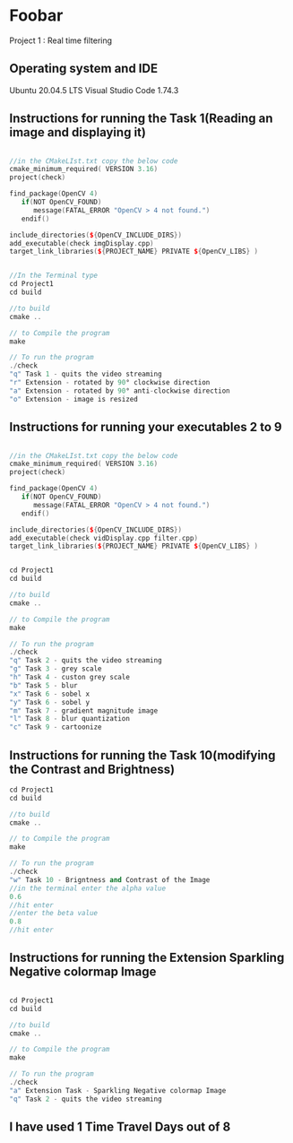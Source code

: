 # Foobar


Project 1 : Real time filtering 

## Operating system and IDE

Ubuntu 20.04.5 LTS
Visual Studio Code 1.74.3

## Instructions for running the Task 1(Reading an image and displaying it)

```c++

//in the CMakeLIst.txt copy the below code
cmake_minimum_required( VERSION 3.16)
project(check)

find_package(OpenCV 4)
   if(NOT OpenCV_FOUND)
      message(FATAL_ERROR "OpenCV > 4 not found.")
   endif()

include_directories(${OpenCV_INCLUDE_DIRS})
add_executable(check imgDisplay.cpp)
target_link_libraries(${PROJECT_NAME} PRIVATE ${OpenCV_LIBS} )


//In the Terminal type 
cd Project1
cd build

//to build 
cmake ..

// to Compile the program
make

// To run the program
./check
"q" Task 1 - quits the video streaming
"r" Extension - rotated by 90° clockwise direction
"a" Extension - rotated by 90° anti-clockwise direction
"o" Extension - image is resized

```


## Instructions for running your executables 2 to 9

```c++

//in the CMakeLIst.txt copy the below code
cmake_minimum_required( VERSION 3.16)
project(check)

find_package(OpenCV 4)
   if(NOT OpenCV_FOUND)
      message(FATAL_ERROR "OpenCV > 4 not found.")
   endif()

include_directories(${OpenCV_INCLUDE_DIRS})
add_executable(check vidDisplay.cpp filter.cpp)
target_link_libraries(${PROJECT_NAME} PRIVATE ${OpenCV_LIBS} )


cd Project1
cd build

//to build 
cmake ..

// to Compile the program
make

// To run the program
./check
"q" Task 2 - quits the video streaming
"g" Task 3 - grey scale
"h" Task 4 - custon grey scale
"b" Task 5 - blur
"x" Task 6 - sobel x
"y" Task 6 - sobel y
"m" Task 7 - gradient magnitude image
"l" Task 8 - blur quantization
"c" Task 9 - cartoonize
```

## Instructions for running the Task 10(modifying the Contrast and Brightness)

```c++
cd Project1
cd build

//to build 
cmake ..

// to Compile the program
make

// To run the program
./check
"w" Task 10 - Brigntness and Contrast of the Image
//in the terminal enter the alpha value
0.6
//hit enter
//enter the beta value
0.8
//hit enter


```

## Instructions for running the Extension Sparkling Negative colormap Image

```c++

cd Project1
cd build

//to build 
cmake ..

// to Compile the program
make

// To run the program
./check
"a" Extension Task - Sparkling Negative colormap Image
"q" Task 2 - quits the video streaming

```

## I have used 1 Time Travel Days out of 8